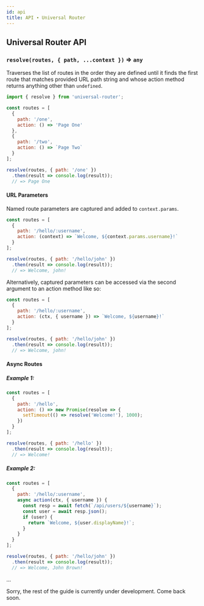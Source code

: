 ```yaml
---
id: api
title: API ∙ Universal Router
---
```


## Universal Router API

### `resolve(routes, { path, ...context })` ⇒ `any`

Traverses the list of routes in the order they are defined until it finds the first route that
matches provided URL path string and whose action method returns anything other than `undefined`.

```js
import { resolve } from 'universal-router';

const routes = [
  {
    path: '/one',
    action: () => 'Page One'
  },
  {
    path: '/two',
    action: () => `Page Two`
  }
];

resolve(routes, { path: '/one' })
  .then(result => console.log(result));
  // => Page One
```


#### URL Parameters

Named route parameters are captured and added to `context.params`.

```js
const routes = [
  {
    path: '/hello/:username',
    action: (context) => `Welcome, ${context.params.username}!`
  }
];

resolve(routes, { path: '/hello/john' })
  .then(result => console.log(result));
  // => Welcome, john!
```

Alternatively, captured parameters can be accessed via the second argument to an action method like so:

```js
const routes = [
  {
    path: '/hello/:username',
    action: (ctx, { username }) => `Welcome, ${username}!`
  }
];

resolve(routes, { path: '/hello/john' })
  .then(result => console.log(result));
  // => Welcome, john!
```


#### Async Routes

##### Example 1:

```js
const routes = [
  {
    path: '/hello',
    action: () => new Promise(resolve => {
      setTimeout(() => resolve('Welcome!'), 1000);
    })
  }
];

resolve(routes, { path: '/hello' })
  .then(result => console.log(result));
  // => Welcome!
```

##### Example 2:

```js
const routes = [
  {
    path: '/hello/:username',
    async action(ctx, { username }) {
      const resp = await fetch(`/api/users/${username}`);
      const user = await resp.json();
      if (user) {
        return `Welcome, ${user.displayName}!`;
      }
    }
  }
];

resolve(routes, { path: '/hello/john' })
  .then(result => console.log(result));
  // => Welcome, John Brown!
```

...

Sorry, the rest of the guide is currently under development. Come back soon. 
